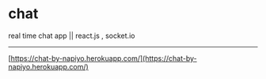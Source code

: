 # chat
real time chat app || react.js , socket.io
****
[https://chat-by-napiyo.herokuapp.com/](https://chat-by-napiyo.herokuapp.com/)
